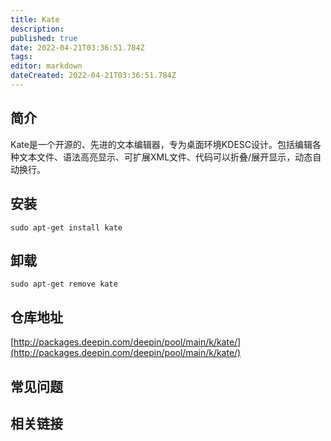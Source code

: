```yaml
---
title: Kate
description: 
published: true
date: 2022-04-21T03:36:51.784Z
tags: 
editor: markdown
dateCreated: 2022-04-21T03:36:51.784Z
---
```


## 简介

Kate是一个开源的、先进的文本编辑器，专为桌面环境KDESC设计。包括编辑各种文本文件、语法高亮显示、可扩展XML文件、代码可以折叠/展开显示，动态自动换行。

## 安装

`sudo apt-get install kate`

## 卸载

`sudo apt-get remove kate`

## 仓库地址

[http://packages.deepin.com/deepin/pool/main/k/kate/](http://packages.deepin.com/deepin/pool/main/k/kate/)


## 常见问题


## 相关链接
